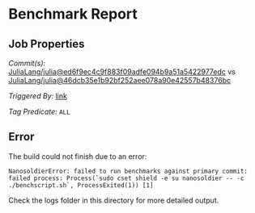 # Benchmark Report

## Job Properties

*Commit(s):* [JuliaLang/julia@ed6f9ec4c9f883f09adfe094b9a51a5422977edc](https://github.com/JuliaLang/julia/commit/ed6f9ec4c9f883f09adfe094b9a51a5422977edc) vs [JuliaLang/julia@46dcb35e1b92bf252aee078a90e42557b48376bc](https://github.com/JuliaLang/julia/commit/46dcb35e1b92bf252aee078a90e42557b48376bc)

*Triggered By:* [link](https://github.com/JuliaLang/julia/pull/26435#issuecomment-372523031)

*Tag Predicate:* `ALL`

## Error

The build could not finish due to an error:

```
NanosoldierError: failed to run benchmarks against primary commit: failed process: Process(`sudo cset shield -e su nanosoldier -- -c ./benchscript.sh`, ProcessExited(1)) [1]
```

Check the logs folder in this directory for more detailed output.

